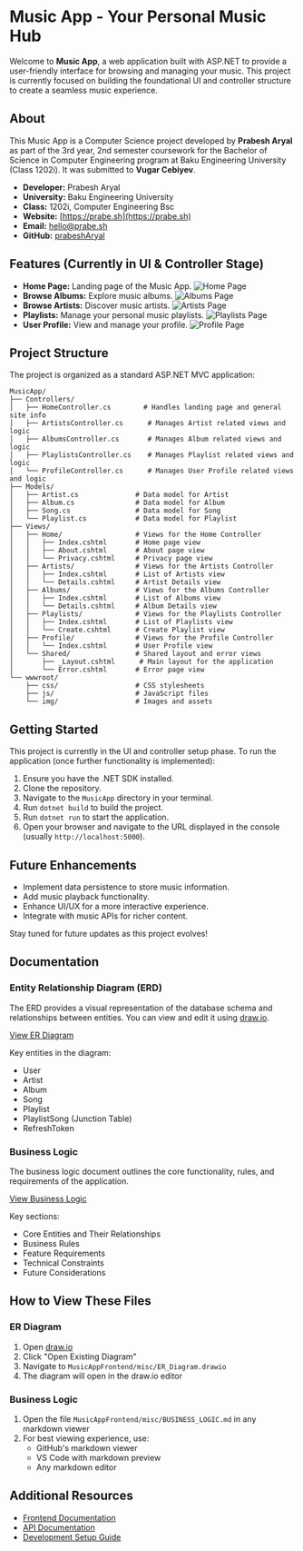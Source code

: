 # Music App - Your Personal Music Hub

Welcome to **Music App**, a web application built with ASP.NET to provide a user-friendly interface for browsing and managing your music.  This project is currently focused on building the foundational UI and controller structure to create a seamless music experience.

## About

This Music App is a Computer Science project developed by **Prabesh Aryal** as part of the 3rd year, 2nd semester coursework for the Bachelor of Science in Computer Engineering program at Baku Engineering University (Class 1202i). It was submitted to **Vugar Cebiyev**.

-  **Developer:** Prabesh Aryal
- **University:** Baku Engineering University
- **Class:** 1202i, Computer Engineering Bsc
- **Website:** [https://prabe.sh](https://prabe.sh)
- **Email:** [hello@prabe.sh](mailto:hello@prabe.sh)
- **GitHub:** [prabeshAryal](https://github.com/prabeshAryal)

## Features (Currently in UI & Controller Stage)

*   **Home Page:**  Landing page of the Music App.
    ![Home Page](./misc/screenshots/home.png)
*   **Browse Albums:** Explore music albums.
    ![Albums Page](./misc/screenshots/albums.png)
*   **Browse Artists:** Discover music artists.
    ![Artists Page](./misc/screenshots/artists.png)
*   **Playlists:** Manage your personal music playlists.
    ![Playlists Page](./misc/screenshots/playlists.png)
*   **User Profile:** View and manage your profile.
    ![Profile Page](./misc/screenshots/profile.png)

## Project Structure

The project is organized as a standard ASP.NET MVC application:

```
MusicApp/
├── Controllers/
│   ├── HomeController.cs        # Handles landing page and general site info
│   ├── ArtistsController.cs      # Manages Artist related views and logic
│   ├── AlbumsController.cs       # Manages Album related views and logic
│   ├── PlaylistsController.cs    # Manages Playlist related views and logic
│   └── ProfileController.cs      # Manages User Profile related views and logic
├── Models/
│   ├── Artist.cs              # Data model for Artist
│   ├── Album.cs               # Data model for Album
│   ├── Song.cs                # Data model for Song
│   └── Playlist.cs            # Data model for Playlist
├── Views/
│   ├── Home/                  # Views for the Home Controller
│   │   ├── Index.cshtml       # Home page view
│   │   ├── About.cshtml       # About page view
│   │   └── Privacy.cshtml     # Privacy page view
│   ├── Artists/               # Views for the Artists Controller
│   │   ├── Index.cshtml       # List of Artists view
│   │   └── Details.cshtml     # Artist Details view
│   ├── Albums/                # Views for the Albums Controller
│   │   ├── Index.cshtml       # List of Albums view
│   │   └── Details.cshtml     # Album Details view
│   ├── Playlists/             # Views for the Playlists Controller
│   │   ├── Index.cshtml       # List of Playlists view
│   │   └── Create.cshtml      # Create Playlist view
│   ├── Profile/               # Views for the Profile Controller
│   │   └── Index.cshtml       # User Profile view
│   └── Shared/                # Shared layout and error views
│       ├── _Layout.cshtml      # Main layout for the application
│       └── Error.cshtml       # Error page view
└── wwwroot/
    ├── css/                   # CSS stylesheets
    ├── js/                    # JavaScript files
    └── img/                   # Images and assets
```

## Getting Started

This project is currently in the UI and controller setup phase. To run the application (once further functionality is implemented):

1.  Ensure you have the .NET SDK installed.
2.  Clone the repository.
3.  Navigate to the `MusicApp` directory in your terminal.
4.  Run `dotnet build` to build the project.
5.  Run `dotnet run` to start the application.
6.  Open your browser and navigate to the URL displayed in the console (usually `http://localhost:5000`).

## Future Enhancements

*   Implement data persistence to store music information.
*   Add music playback functionality.
*   Enhance UI/UX for a more interactive experience.
*   Integrate with music APIs for richer content.

Stay tuned for future updates as this project evolves!

## Documentation

### Entity Relationship Diagram (ERD)
The ERD provides a visual representation of the database schema and relationships between entities. You can view and edit it using [draw.io](https://app.diagrams.net/).

[View ER Diagram](misc/ER_Diagram.drawio)

Key entities in the diagram:
- User
- Artist
- Album
- Song
- Playlist
- PlaylistSong (Junction Table)
- RefreshToken

### Business Logic
The business logic document outlines the core functionality, rules, and requirements of the application.

[View Business Logic](misc/BUSINESS_LOGIC.md)

Key sections:
- Core Entities and Their Relationships
- Business Rules
- Feature Requirements
- Technical Constraints
- Future Considerations

## How to View These Files

### ER Diagram
1. Open [draw.io](https://app.diagrams.net/)
2. Click "Open Existing Diagram"
3. Navigate to `MusicAppFrontend/misc/ER_Diagram.drawio`
4. The diagram will open in the draw.io editor

### Business Logic
1. Open the file `MusicAppFrontend/misc/BUSINESS_LOGIC.md` in any markdown viewer
2. For best viewing experience, use:
   - GitHub's markdown viewer
   - VS Code with markdown preview
   - Any markdown editor

## Additional Resources
- [Frontend Documentation](../docs/frontend/README.md)
- [API Documentation](../docs/api/README.md)
- [Development Setup Guide](../docs/setup/README.md)
